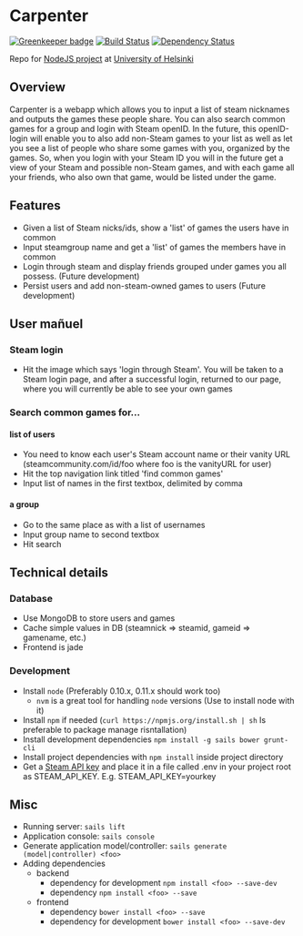Carpenter
=========

[![Greenkeeper badge](https://badges.greenkeeper.io/deiga/Carpenter.svg)](https://greenkeeper.io/)
[![Build Status](https://travis-ci.org/deiga/Carpenter.png?branch=dev)](https://travis-ci.org/deiga/Carpenter) [![Dependency Status](https://david-dm.org/deiga/Carpenter.png)](https://david-dm.org/deiga/Carpenter)

Repo for [NodeJS project](https://github.com/tuhoojabotti/NodeJS-ohjelmointiprojekti-k2014) at [University of Helsinki](https://www.cs.helsinki.fi/)

## Overview

Carpenter is a  webapp which allows you to input a list of steam nicknames and outputs the games these people share. You can also search common games for a group and login with Steam openID. In the future, this openID-login will enable you to also add non-Steam games to your list as well as let you see a list of people who share some games with you, organized by the games. So, when you login with your Steam ID you will in the future get a view of your Steam and possible non-Steam games, and with each game all your friends, who also own that game, would be listed under the game.

## Features

* Given a list of Steam nicks/ids, show a 'list' of games the users have in common
* Input steamgroup name and get a 'list' of games the members have in common
* Login through steam and display friends grouped under games you all possess. (Future development)
* Persist users and add non-steam-owned games to users (Future development)


## User mañuel

### Steam login

* Hit the image which says 'login through Steam'. You will be taken to a Steam login page, and after a successful login, returned to our page, where you will currently be able to see your own games

### Search common games for...

#### list of users

* You need to know each user's Steam account name or their vanity URL (steamcommunity.com/id/foo where foo is the vanityURL for user)
* Hit the top navigation link titled 'find common games'
* Input list of names in the first textbox, delimited by comma

#### a group

* Go to the same place as with a list of usernames
* Input group name to second textbox
* Hit search

## Technical details

### Database

* Use MongoDB to store users and games
* Cache simple values in DB (steamnick => steamid, gameid => gamename, etc.)
* Frontend is jade

### Development

* Install `node` (Preferably 0.10.x, 0.11.x should work too)
  * `nvm` is a great tool for handling `node` versions (Use to install node with it)
* Install `npm` if needed (`curl https://npmjs.org/install.sh | sh` Is preferable to package manage risntallation)
* Install development dependencies `npm install -g sails bower grunt-cli`
* Install project dependencies with `npm install` inside project directory
* Get a [Steam API key](https://steamcommunity.com/dev/apikey) and place it in a file called .env in your project root as STEAM_API_KEY. E.g. STEAM_API_KEY=yourkey


## Misc

* Running server: `sails lift`
* Application console: `sails console`
* Generate application model/controller: `sails generate (model|controller) <foo>`
* Adding dependencies
  * backend
    * dependency for development `npm install <foo> --save-dev`
    * dependency `npm install <foo> --save`
  * frontend
    * dependency  `bower install <foo> --save`
    * dependency for development `bower install <foo> --save-dev`

